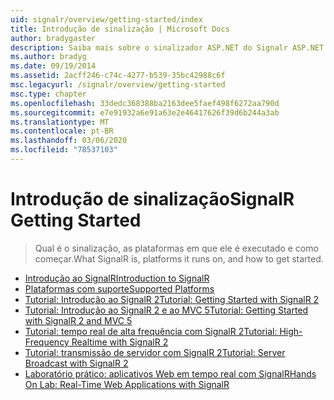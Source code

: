 ```yaml
---
uid: signalr/overview/getting-started/index
title: Introdução de sinalização | Microsoft Docs
author: bradygaster
description: Saiba mais sobre o sinalizador ASP.NET do Signalr ASP.NET é uma nova biblioteca para desenvolvedores de ASP.NET que facilita o desenvolvimento de funcionalidades da Web em tempo real. O signalr permite bi...
ms.author: bradyg
ms.date: 09/19/2014
ms.assetid: 2acff246-c74c-4277-b539-35bc42988c6f
msc.legacyurl: /signalr/overview/getting-started
msc.type: chapter
ms.openlocfilehash: 33dedc368388ba2163dee5faef498f6272aa790d
ms.sourcegitcommit: e7e91932a6e91a63e2e46417626f39d6b244a3ab
ms.translationtype: MT
ms.contentlocale: pt-BR
ms.lasthandoff: 03/06/2020
ms.locfileid: "78537103"
---
```

# <a name="signalr-getting-started"></a><span data-ttu-id="7efb2-104">Introdução de sinalização</span><span class="sxs-lookup"><span data-stu-id="7efb2-104">SignalR Getting Started</span></span>

> <span data-ttu-id="7efb2-105">Qual é o sinalização, as plataformas em que ele é executado e como começar.</span><span class="sxs-lookup"><span data-stu-id="7efb2-105">What SignalR is, platforms it runs on, and how to get started.</span></span>

- [<span data-ttu-id="7efb2-106">Introdução ao SignalR</span><span class="sxs-lookup"><span data-stu-id="7efb2-106">Introduction to SignalR</span></span>](introduction-to-signalr.md)
- [<span data-ttu-id="7efb2-107">Plataformas com suporte</span><span class="sxs-lookup"><span data-stu-id="7efb2-107">Supported Platforms</span></span>](supported-platforms.md)
- [<span data-ttu-id="7efb2-108">Tutorial: Introdução ao SignalR 2</span><span class="sxs-lookup"><span data-stu-id="7efb2-108">Tutorial: Getting Started with SignalR 2</span></span>](tutorial-getting-started-with-signalr.md)
- [<span data-ttu-id="7efb2-109">Tutorial: Introdução ao SignalR 2 e ao MVC 5</span><span class="sxs-lookup"><span data-stu-id="7efb2-109">Tutorial: Getting Started with SignalR 2 and MVC 5</span></span>](tutorial-getting-started-with-signalr-and-mvc.md)
- [<span data-ttu-id="7efb2-110">Tutorial: tempo real de alta frequência com SignalR 2</span><span class="sxs-lookup"><span data-stu-id="7efb2-110">Tutorial: High-Frequency Realtime with SignalR 2</span></span>](tutorial-high-frequency-realtime-with-signalr.md)
- [<span data-ttu-id="7efb2-111">Tutorial: transmissão de servidor com SignalR 2</span><span class="sxs-lookup"><span data-stu-id="7efb2-111">Tutorial: Server Broadcast with SignalR 2</span></span>](tutorial-server-broadcast-with-signalr.md)
- [<span data-ttu-id="7efb2-112">Laboratório prático: aplicativos Web em tempo real com SignalR</span><span class="sxs-lookup"><span data-stu-id="7efb2-112">Hands On Lab: Real-Time Web Applications with SignalR</span></span>](real-time-web-applications-with-signalr.md)
